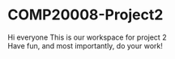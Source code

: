 # COMP20008-Project2
Hi everyone
This is our workspace for project 2  
Have fun, and most importantly, do your work!
